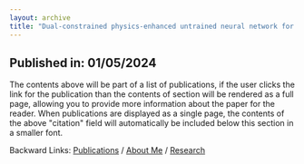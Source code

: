 ```yaml
---
layout: archive
title: "Dual-constrained physics-enhanced untrained neural network for lensless imaging"
---
```


## Published in: 01/05/2024

The contents above will be part of a list of publications, if the user clicks the link for the publication than the contents of section will be rendered as a full page, allowing you to provide more information about the paper for the reader. When publications are displayed as a single page, the contents of the above "citation" field will automatically be included below this section in a smaller font.

Backward Links: [Publications](../_pages/publications.md) / [About Me](../_pages/about.md) / [Research](../_pages/research.md)
